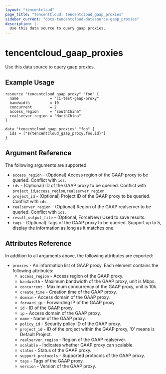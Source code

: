```yaml
---
layout: "tencentcloud"
page_title: "TencentCloud: tencentcloud_gaap_proxies"
sidebar_current: "docs-tencentcloud-datasource-gaap_proxies"
description: |-
  Use this data source to query gaap proxies.
---
```


# tencentcloud_gaap_proxies

Use this data source to query gaap proxies.

## Example Usage

```hcl
resource "tencentcloud_gaap_proxy" "foo" {
  name              = "ci-test-gaap-proxy"
  bandwidth         = 10
  concurrent        = 2
  access_region     = "SouthChina"
  realserver_region = "NorthChina"
}

data "tencentcloud_gaap_proxies" "foo" {
  ids = ["${tencentcloud_gaap_proxy.foo.id}"]
}
```

## Argument Reference

The following arguments are supported:

* `access_region` - (Optional) Access region of the GAAP proxy to be queried. Conflict with `ids`.
* `ids` - (Optional) ID of the GAAP proxy to be queried. Conflict with `project_id`,`access_region`,`realserver_region`.
* `project_id` - (Optional) Project ID of the GAAP proxy to be queried. Conflict with `ids`.
* `realserver_region` - (Optional) Region of the GAAP realserver to be queried. Conflict with `ids`.
* `result_output_file` - (Optional, ForceNew) Used to save results.
* `tags` - (Optional) Tags of the GAAP proxy to be queried. Support up to 5, display the information as long as it matches one.

## Attributes Reference

In addition to all arguments above, the following attributes are exported:

* `proxies` - An information list of GAAP proxy. Each element contains the following attributes:
  * `access_region` - Access region of the GAAP proxy.
  * `bandwidth` - Maximum bandwidth of the GAAP proxy, unit is Mbps.
  * `concurrent` - Maximum concurrency of the GAAP proxy, unit is 10k.
  * `create_time` - Creation time of the GAAP proxy.
  * `domain` - Access domain of the GAAP proxy.
  * `forward_ip` - Forwarding IP of the GAAP proxy.
  * `id` - ID of the GAAP proxy.
  * `ip` - Access domain of the GAAP proxy.
  * `name` - Name of the GAAP proxy.
  * `policy_id` - Security policy ID of the GAAP proxy.
  * `project_id` - ID of the project within the GAAP proxy, '0' means is Default Project.
  * `realserver_region` - Region of the GAAP realserver.
  * `scalable` - Indicates whether GAAP proxy can scalable.
  * `status` - Status of the GAAP proxy.
  * `support_protocols` - Supported protocols of the GAAP proxy.
  * `tags` - Tags of the GAAP proxy.
  * `version` - Version of the GAAP proxy.


